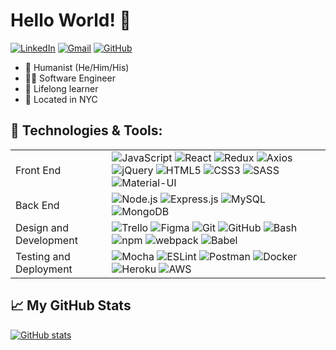 # Hello World! 👋

[![LinkedIn](https://img.shields.io/badge/linkedin%20-%230077B5.svg?&style=flat-square&logo=linkedin&logoColor=white)](https://www.linkedin.com/in/austin-miller-2040/)
[![Gmail](https://img.shields.io/badge/Gmail%20-D14836?style=flat-square&logo=gmail&logoColor=white)](mailto:austinm2040@gmail.com)
[![GitHub](https://img.shields.io/badge/austinm2040%20-%23121011.svg?&style=flat-square&logo=github&logoColor=white&link=https://github.com/austinm2040)](https://github.com/austinm2040)

- 👥 Humanist (He/Him/His)
- 👨‍💻 Software Engineer
- 📖 Lifelong learner
- 📍 Located in NYC

## 🔧 Technologies & Tools:

<table>
  <tbody>
    <tr>
      <td>Front End</td>
      <td>
        <img alt="JavaScript" src="https://img.shields.io/badge/javascript%20-%23323330.svg?&style=for-the-badge&logo=javascript&logoColor=%23F7DF1E" />
        <img alt="React" src="https://img.shields.io/badge/react%20-%2320232a.svg?&style=for-the-badge&logo=react&logoColor=%2361DAFB" />
        <img alt="Redux" src="https://img.shields.io/badge/redux-%23593d88.svg?style=for-the-badge&logo=Redux&logoColor=white" />
        <img alt="Axios" src="https://img.shields.io/badge/-Axios-%23593d88.svg?style=for-the-badge&logo=Axios&logoColor=blueviolet" />
        <img alt="jQuery" src="https://img.shields.io/badge/jquery-%230769AD.svg?style=for-the-badge&logo=jquery&logoColor=white" />
        <img alt="HTML5" src="https://img.shields.io/badge/html5-%23E34F26.svg?style=for-the-badge&logo=html5&logoColor=white" />
        <img alt="CSS3" src="https://img.shields.io/badge/css3-%231572B6.svg?style=for-the-badge&logo=css3&logoColor=white" />
        <img alt="SASS" src="https://img.shields.io/badge/SASS-hotpink.svg?style=for-the-badge&logo=SASS&logoColor=white" />
        <img alt="Material-UI" src="https://img.shields.io/badge/materialui-%230081CB.svg?style=for-the-badge&logo=material-ui&logoColor=white" />
      </td>
    </tr>
    <tr>
      <td>Back End</td>
      <td>
        <img alt="Node.js" src="https://img.shields.io/badge/node.js-6DA55F?style=for-the-badge&logo=node.js&logoColor=white" />
        <img alt="Express.js" src="https://img.shields.io/badge/express.js-%23404d59.svg?style=for-the-badge&logo=express&logoColor=%2361DAFB" />
        <img alt="MySQL" src="https://img.shields.io/badge/mysql-%2300f.svg?style=for-the-badge&logo=mysql&logoColor=white" />
        <img alt="MongoDB" src="https://img.shields.io/badge/MongoDB-%234ea94b.svg?style=for-the-badge&logo=mongodb&logoColor=white" />
      </td>
    </tr>
    <tr>
      <td>Design and Development</td>
      <td>
        <img alt="Trello" src="https://img.shields.io/badge/Trello-%23026AA7.svg?style=for-the-badge&logo=Trello&logoColor=white" />
        <img alt="Figma" src="https://img.shields.io/badge/figma-%23F24E1E.svg?style=for-the-badge&logo=figma&logoColor=white" />
        <img alt="Git" src="https://img.shields.io/badge/git-%23F05033.svg?style=for-the-badge&logo=git&logoColor=white" />
        <img alt="GitHub" src="https://img.shields.io/badge/github-%23121011.svg?style=for-the-badge&logo=github&logoColor=white"/>
        <img alt="Bash" src="https://img.shields.io/badge/shell_script-%23121011.svg?style=for-the-badge&logo=gnu-bash&logoColor=white" />
        <img alt="npm" src="https://img.shields.io/badge/NPM-%23000000.svg?style=for-the-badge&logo=npm&logoColor=white" />
        <img alt="webpack" src="https://img.shields.io/badge/webpack-%238DD6F9.svg?style=for-the-badge&logo=webpack&logoColor=black" />
        <img alt="Babel" src="https://img.shields.io/badge/Babel-F9DC3e?style=for-the-badge&logo=babel&logoColor=black" />
      </td>
    </tr>
    <tr>
      <td>Testing and Deployment</td>
      <td>
        <img alt="Mocha" src="https://img.shields.io/badge/-mocha-%238D6748?style=for-the-badge&logo=mocha&logoColor=white" />
        <img alt="ESLint" src="https://img.shields.io/badge/ESLint-4B3263?style=for-the-badge&logo=eslint&logoColor=white" />
        <img alt="Postman" src="https://img.shields.io/badge/Postman-FF6C37?style=for-the-badge&logo=postman&logoColor=white" />
        <img alt="Docker" src="https://img.shields.io/badge/docker-%230db7ed.svg?style=for-the-badge&logo=docker&logoColor=white" />
        <img alt="Heroku" src="https://img.shields.io/badge/heroku-%23430098.svg?style=for-the-badge&logo=heroku&logoColor=white" />
        <img alt="AWS" src="https://img.shields.io/badge/AWS-%23FF9900.svg?style=for-the-badge&logo=amazon-aws&logoColor=white" />
      </td>
    </tr>
  </tbody>
</table>

## 📈 My GitHub Stats

[![GitHub stats](https://github-readme-stats.vercel.app/api?username=austinm2040&count_private=true)](https://github.com/anuraghazra/github-readme-stats)



<!--
**austinm2040/austinm2040** is a ✨ _special_ ✨ repository because its `README.md` (this file) appears on your GitHub profile.

Here are some ideas to get you started:

- 🔭 I’m currently working on ...
- 🌱 I’m currently learning ...
- 👯 I’m looking to collaborate on ...
- 🤔 I’m looking for help with ...
- 💬 Ask me about ...
- 📫 How to reach me: ...
- 😄 Pronouns: ...
- ⚡ Fun fact: ...
-->

